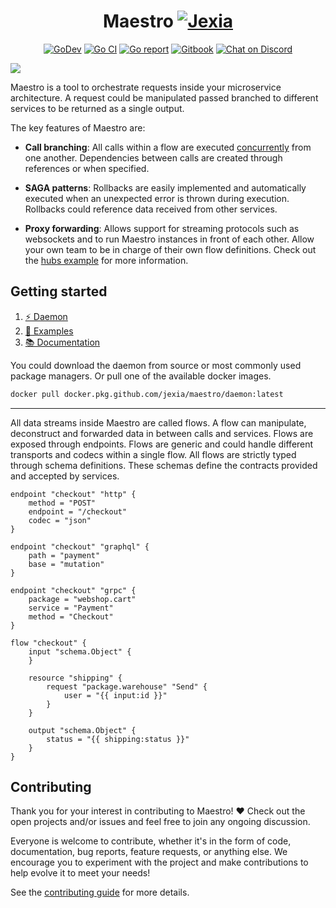 <h1 align="center">Maestro <a href="https://jexia.com"><img src="https://user-images.githubusercontent.com/3440116/77702983-019eb580-6fba-11ea-8d2c-f6a6b8e60cbd.jpg" alt="Jexia"></a></h1>

<p align="center">
  <a href="https://pkg.go.dev/github.com/jexia/maestro"><img src="https://img.shields.io/badge/go.dev-reference-007d9c?logo=go&logoColor=white" alt="GoDev"></a>
  <a href="https://github.com/jexia/maestro/actions?query=workflow%3A%22Go+CI%22"><img src="https://github.com/jexia/maestro/workflows/Go%20CI/badge.svg" alt="Go CI"></a>
  <a href="https://goreportcard.com/report/github.com/jexia/maestro"><img src="https://goreportcard.com/badge/github.com/jexia/maestro" alt="Go report"></a>
  <a href="https://jexia.gitbook.io/maestro/"><img src="https://img.shields.io/badge/docs-gitbook-green" alt="Gitbook"></a>
  <a href="https://discord.gg/q54Q8GH"><img src="https://img.shields.io/badge/chat-on%20discord-7289da.svg?sanitize=true" alt="Chat on Discord"></a>
</p>

<img align="center" src="https://user-images.githubusercontent.com/3440116/77703025-154a1c00-6fba-11ea-9515-71156bcda177.png">

Maestro is a tool to orchestrate requests inside your microservice architecture.
A request could be manipulated passed branched to different services to be returned as a single output.

The key features of Maestro are:

* **Call branching**: All calls within a flow are executed [concurrently](https://github.com/jexia/maestro/tree/master/pkg/flow) from one another. Dependencies between calls are created through references or when specified.

* **SAGA patterns**: Rollbacks are easily implemented and automatically executed when an unexpected error is thrown during execution. Rollbacks could reference data received from other services.

* **Proxy forwarding**: Allows support for streaming protocols such as websockets and to run Maestro instances in front of each other. Allow your own team to be in charge of their own flow definitions. Check out the [hubs example](https://github.com/jexia/maestro/tree/master/examples/hubs) for more information.

## Getting started

1. [⚡ Daemon](https://github.com/jexia/maestro/tree/master/cmd/daemon)
1. [🚀 Examples](https://github.com/jexia/maestro/tree/master/examples)
1. [📚 Documentation](https://jexia.gitbook.io/maestro/)

You could download the daemon from source or most commonly used package managers. Or pull one of the available docker images.

```bash
docker pull docker.pkg.github.com/jexia/maestro/daemon:latest
```

---

All data streams inside Maestro are called flows.
A flow can manipulate, deconstruct and forwarded data in between calls and services.
Flows are exposed through endpoints. Flows are generic and could handle different transports and codecs within a single flow.
All flows are strictly typed through schema definitions. These schemas define the contracts provided and accepted by services.

```hcl
endpoint "checkout" "http" {
    method = "POST"
    endpoint = "/checkout"
    codec = "json"
}

endpoint "checkout" "graphql" {
    path = "payment"
    base = "mutation"
}

endpoint "checkout" "grpc" {
    package = "webshop.cart"
    service = "Payment"
    method = "Checkout"
}

flow "checkout" {
    input "schema.Object" {
    }

    resource "shipping" {
        request "package.warehouse" "Send" {
            user = "{{ input:id }}"
        }
    }

    output "schema.Object" {
        status = "{{ shipping:status }}"
    }
}
```

## Contributing

Thank you for your interest in contributing to Maestro! ❤
Check out the open projects and/or issues and feel free to join any ongoing discussion.

Everyone is welcome to contribute, whether it's in the form of code, documentation, bug reports, feature requests, or anything else. We encourage you to experiment with the project and make contributions to help evolve it to meet your needs!

See the [contributing guide](https://github.com/jexia/maestro/blob/master/CONTRIBUTING.md) for more details.
